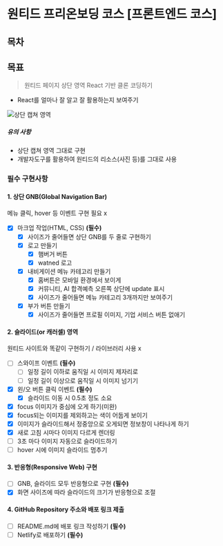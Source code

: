 # 원티드 프리온보딩 코스 [프론트엔드 코스]

## 목차

## 목표

> 원티드 페이지 상단 영역 React 기반 클론 코딩하기

- React를 얼마나 잘 알고 잘 활용하는지 보여주기

![상단 캡쳐 영역](https://www.notion.so/image/https%3A%2F%2Fs3-us-west-2.amazonaws.com%2Fsecure.notion-static.com%2F869a0685-508c-4507-9acb-450f44ffa0b5%2FUntitled.png?table=block&id=fe51fbc2-762d-4606-9f49-fa391cd13b9e&spaceId=4b97eaca-7938-4c43-b27c-a0c55795a841&width=2000&userId=13d5f1d1-9943-4b72-bcfc-6bcdb668b248&cache=v2)

##### 유의 사항

- 상단 캡쳐 영역 그대로 구현
- 개발자도구를 활용하여 원티드의 리소스(사진 등)를 그대로 사용

### 필수 구현사항

#### 1. 상단 GNB(Global Navigation Bar)

메뉴 클릭, hover 등 이벤트 구현 필요 x

- [x] 마크업 작업(HTML, CSS) **(필수)**
  - [x] 사이즈가 줄어들면 상단 GNB를 두 줄로 구현하기
  - [x] 로고 만들기
    - [x] 햄버거 버튼
    - [x] watned 로고
  - [x] 내비게이션 메뉴 카테고리 만들기
    - [x] 홈버튼은 모바일 환경에서 보이게
    - [x] 커뮤니티, AI 합격예측 오른쪽 상단에 update 표시
    - [x] 사이즈가 줄어들면 메뉴 카테고리 3개까지만 보여주기
  - [x] 부가 버튼 만들기
    - [x] 사이즈가 줄어들면 프로필 이미지, 기업 서비스 버튼 없애기

#### 2. 슬라이드(or 캐러셀) 영역

원티드 사이트와 똑같이 구현하기 / 라이브러리 사용 x

- [ ] 스와이프 이벤트 **(필수)**
  - [ ] 일정 길이 이하로 움직일 시 이미지 제자리로
  - [ ] 일정 길이 이상으로 움직일 시 이미지 넘기기
- [x] 왼/오 버튼 클릭 이벤트 **(필수)**
  - [x] 슬라이드 이동 시 0.5초 정도 소요
- [x] focus 이미지가 중심에 오게 하기(미완)
- [x] focus되는 이미지를 제외하고는 색이 어둡게 보이기
- [x] 이미지가 슬라이드해서 정중앙으로 오게되면 정보창이 나타나게 하기
- [x] 새로 고침 시마다 이미지 다르게 렌더링
- [ ] 3초 마다 이미지 자동으로 슬라이드하기
- [ ] hover 시에 이미지 슬라이드 멈추기

#### 3. 반응형(Responsive Web) 구현

- [ ] GNB, 슬라이드 모두 반응형으로 구현 **(필수)**
- [x] 화면 사이즈에 따라 슬라이드의 크기가 반응형으로 조절

#### 4. GitHub Repository 주소와 배포 링크 제출

- [ ] README.md에 배포 링크 작성하기 **(필수)**
- [ ] Netlify로 배포하기 **(필수)**
<!--
- css calc 사용시 연산 양 옆에 공백이 반드시 필요! calc(100% - 1200px)
- css float으로 동일한 간격으로 나열하기 https://www.biew.co.kr/entry/%EC%9B%B9%ED%8D%BC%EB%B8%94%EB%A6%AC%EC%85%94%EA%B0%80-%EC%95%8C%EA%B3%A0%EC%9E%88%EC%96%B4%EC%95%BC-%ED%95%A0-display-table-%EC%86%8D%EC%84%B1
- 사이즈 조절 시 categories의 상태 변경하기
  trouble
  사이즈 조절 시 categories의 상태를 어떻게 변경해야 할지 몰랐었다.
  스크린 크기가 변경될 때마다 변경되게 하고 싶었다.
  if 문을 밖에 쓰니 무한 렌더링이 발생했고, 카테고리의 개수는 줄어들어서
  원하는 대로 출력되도 원래대로 돌아오지 않았다.
  useEffect를 사용해서 screenSize를 감시하게 하고 다시 한 번 해봤다.
  무한 렌더링은 멈췄지만, 원래 카테고리 개수대로 돌아오지 않았다.
  categories.slice()로 복사해서 해보려고 했지만 이번에는 카테고리가 너무
  많아지는 현상이 있었다.
  갑자기 번뜩 초기값을 설정하면 되지! 라고 떠올랐다.
  저 카테고리들을 애초에 useState로 선언했었는데, 초깃값으로 선언해주고
  useState의 초깃값으로 가져왔다.

- 컴포넌트 명을 동적으로 넘겨서 컴포넌트 생성하기

기존 코드

```
<button type="button" className="search-button" >
  <svg xmlns="https://www.w3.org/2000/svg" xmlnsXlink="https://www.w3.org/1999/xlink" width="18" height="18" viewBox="0 0 18 18">
    <defs>
      <path id="qt2dnsql4a" d="M15.727 17.273a.563.563 0 10.796-.796l-4.875-4.875-.19-.165a.563.563 0 00-.764.028 5.063 5.063 0 111.261-2.068.562.562 0 101.073.338 6.188 6.188 0 10-1.943 2.894l4.642 4.644z"></path>
    </defs>
    <g fill="none" fillRule="evenodd">
      <use fill="#333" fillRule="nonzero" stroke="#333" strokeWidth=".3" xlinkHref="#qt2dnsql4a"></use>
    </g>
  </svg>
</button>
  ...
<button className="mobile-hamburger">
  <svg width="18" height="18" xmlns="http://www.w3.org/2000/svg">
    <defs>
      <path d="M9 7.5a1.5 1.5 0 1 1-.001 3.001A1.5 1.5 0 0 1 9 7.5zm5.05 0a1.5 1.5 0 1 1-.001 3.001A1.5 1.5 0 0 1 14.05 7.5zM4 7.5a1.5 1.5 0 1 1-.001 3.001A1.5 1.5 0 0 1 4 7.5z" id="a"></path>
    </defs>
    <g fill="none" fillRule="evenodd">
      <mask id="b" fill="#fff">
        <use xlinkHref="#a"></use>
      </mask>
      <use fill="#333" xlinkHref="#a"></use>
      <g mask="url(#b)" fill="#333">
        <path d="M0 0h18v18H0z"></path>
      </g>
    </g>
  </svg>
</button>
```

1차 개선 코드

```
<li>
  <SearchButton />
</li>
<li>
  <NoticeButton />
  <span className="aside-badge">N</span>
</li>
<li>
  <ProfileButton />
  <span className="aside-badge">N</span>
</li>
```

2차 개선 코드

````
<AsideList btn={btns} />
```

- 슬라이드가 넘어갈 때마다 중심 슬라이드 이동 구현하기
버튼을 클릭할 때마다 state를 +-1씩 변경하게 했다 .
index와 current가 같으면 밝기를 100으로 해서 강조되게 했다.
문제는 아무리 버튼을 클릭해도 슬라이드가 이동하지 않았다.
flex로 설정했던 slide-track을 float: left로 설정했다.
slide-track의 넓이와 slide-track안에 있는 slide들의 총 넓이가 같으면
flex처럼 정렬되는 것을 알게 되었다.
useRef로 slide-track을 가져왔다.
버튼을 클릭할 때마다 tanslateX를 이용해서 slide-track을 좌우로 움직이게 하려고 했다.
처음 누를 때만 움직였고, 생각한 길이와 다르게 움직였다.
useEffect를 사용하려고 했는데, current가 배열이 아니라고 안된다고 했다. 그래서 인자로 [current]를 넣어주었더니 동작했다.
움직이는 길이는 -(slide의 넓이 + slide 패딩) * current값을 설정했더니 동작했다.


- 무한 슬라이드 구현
정말 쉽지 않았다. 인터넷을 참고하려고 해도 잘 나오지도 않고 어떻게 해야할 지 모르겠었다.
한참을 이리저리 클릭만 하다가 cloneNode로 작업을 하는 javascript영상을 보았다. 하지만 리액트에서 클론노드를 어떻게 사용해야 할지 모르겠었다.
그래서 가져오는 sliderData를 spread 문법을 통해서 한 배열에 세 개로 담아버렸다.
그러나 끝은 여전히 존재했다. 그래서 또 클릭만하다가 setState를 통해서 끝에 다 달으면(특정 슬라이드가 되면) 다시 중간으로 가게 만들었다. 성공이었다. 그러나 아까 만든 이동 동작 때문에 무한처럼 보이지 않았다.
그래서 동작을 없애기 위해 state를 boolean값으로 설정했다. 그리고 true가 되면 동작을 키고 false면 끄게 만들었고, sliderData에 on, off로 css문자열을 넣었다가 너무 반복되고 낭비인 것 같았다. 그래서 slick-track의 style에 삼항 연산자를 통해 바로 넘겨버렸다.
하지만 useEffect로 동작을 꺼버리니 슬라이드가 중간으로 다시 돌아가면 motion이 실행되지 않았다. 그래서 뒤에 다시 모션을 키는 setter함수를 넣었다.
이제는 한 번 돌고 중간으로 가면 동작이 꺼졌다가, 다시 돌고 중간으로 가면 동작이 켜지는 상황이 되었다. 중간으로 돌아가는 슬라이드가 되면 바로 모션이 꺼졌다 돌아간 후에 켜지기를 원했다. 그러다가 생각난게 setTimeout()이다.
모션이 움직는 시간이 0.5초이니까 0.6초 후에는 motion이 바로 켜지게 하기 위해 setTimeout을 사용했다. 그리고 모션이 0.5초간 진행되니까 0.5초동안은 setTimeout을 통해 motion을 끄고 중간으로 슬라이드를 움직였다. 성공이었다!!
이번에는 banner 안의 텍스트 카드가 문제였다 그래서 hasMotion을 이용해서 같은 방식으로 적용했더니 성공했다!
````
